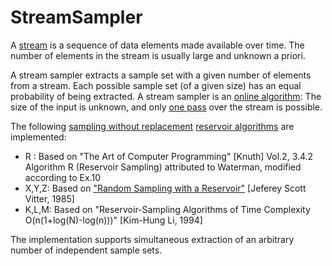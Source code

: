 # StreamSampler
A [stream](https://en.wikipedia.org/wiki/Stream_(computing)) is a sequence of data elements made available over time. The number of elements in the stream is usually large and unknown a priori. 

A stream sampler extracts a sample set with a given number of elements from a stream. Each possible sample set (of a given size) has an equal probability of being extracted. A stream sampler is an [online algorithm](https://en.wikipedia.org/wiki/Online_algorithm): The size of the input is unknown, and only [one pass](https://en.wikipedia.org/wiki/One-pass_algorithm) over the stream is possible. 

The following [sampling without replacement](https://en.wikipedia.org/wiki/Simple_random_sample) [reservoir algorithms](https://en.wikipedia.org/wiki/Reservoir_sampling) are implemented:

 - R    : Based on "The Art of Computer Programming" [Knuth] Vol.2, 3.4.2 Algorithm R (Reservoir Sampling) attributed to Waterman, modified according to Ex.10
 - X,Y,Z: Based on ["Random Sampling with a Reservoir"](http://www.cs.umd.edu/~samir/498/vitter.pdf) [Jeferey Scott Vitter, 1985]
 - K,L,M: Based on "Reservoir-Sampling Algorithms of Time Complexity O(n(1+log(N)-log(n)))" [Kim-Hung Li, 1994]

The implementation supports simultaneous extraction of an arbitrary number of independent sample sets.

